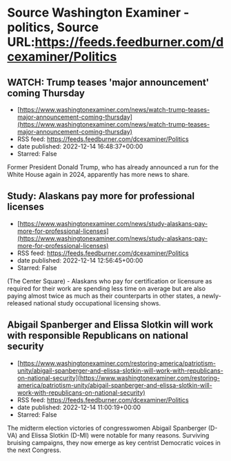 # Source Washington Examiner - politics, Source URL:https://feeds.feedburner.com/dcexaminer/Politics

## WATCH: Trump teases 'major announcement' coming Thursday
 - [https://www.washingtonexaminer.com/news/watch-trump-teases-major-announcement-coming-thursday](https://www.washingtonexaminer.com/news/watch-trump-teases-major-announcement-coming-thursday)
 - RSS feed: https://feeds.feedburner.com/dcexaminer/Politics
 - date published: 2022-12-14 16:48:37+00:00
 - Starred: False

Former President Donald Trump, who has already announced a run for the White House again in 2024, apparently has more news to share.

## Study: Alaskans pay more for professional licenses
 - [https://www.washingtonexaminer.com/news/study-alaskans-pay-more-for-professional-licenses](https://www.washingtonexaminer.com/news/study-alaskans-pay-more-for-professional-licenses)
 - RSS feed: https://feeds.feedburner.com/dcexaminer/Politics
 - date published: 2022-12-14 12:56:45+00:00
 - Starred: False

(The Center Square) - Alaskans who pay for certification or licensure as required for their work are spending less time on average but are also paying almost twice as much as their counterparts in other states, a newly-released national study occupational licensing shows.

## Abigail Spanberger and Elissa Slotkin will work with responsible Republicans on national security
 - [https://www.washingtonexaminer.com/restoring-america/patriotism-unity/abigail-spanberger-and-elissa-slotkin-will-work-with-republicans-on-national-security](https://www.washingtonexaminer.com/restoring-america/patriotism-unity/abigail-spanberger-and-elissa-slotkin-will-work-with-republicans-on-national-security)
 - RSS feed: https://feeds.feedburner.com/dcexaminer/Politics
 - date published: 2022-12-14 11:00:19+00:00
 - Starred: False

The midterm election victories of congresswomen Abigail Spanberger (D-VA) and Elissa Slotkin (D-MI) were notable for many reasons. Surviving bruising campaigns, they now emerge as key centrist Democratic voices in the next Congress.
